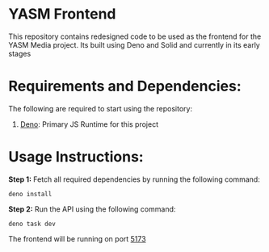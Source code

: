 # YASM Frontend
This repository contains redesigned code to be used as the frontend for the YASM Media project. Its built using Deno and Solid and currently in its early stages

# Requirements and Dependencies:
The following are required to start using the repository:
1. [Deno](https://deno.com/): Primary JS Runtime for this project

# Usage Instructions:
**Step 1:** Fetch all required dependencies by running the following command:
```
deno install
```

**Step 2:** Run the API using the following command:
```
deno task dev
```

The frontend will be running on port [5173](http://localhost:5173)
